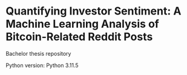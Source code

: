 # Quantifying Investor Sentiment: A Machine Learning Analysis of Bitcoin-Related Reddit Posts
Bachelor thesis repository


Python version:
Python 3.11.5
